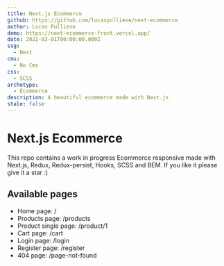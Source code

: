 ```yaml
---
title: Next.js Ecommerce
github: https://github.com/lucaspulliese/next-ecommerce
author: Lucas Pulliese
demo: https://next-ecommerce-front.vercel.app/
date: 2022-03-01T00:00:00.000Z
ssg:
  - Next
cms:
  - No Cms
css:
  - SCSS
archetype:
  - Ecommerce
description: A beautiful ecommerce made with Next.js
stale: false
---
```


# Next.js Ecommerce

This repo contains a work in progress Ecommerce responsive made with Next.js, Redux, Redux-persist, Hooks, SCSS and BEM. If you like it please give it a star :)

## Available pages

- Home page: /
- Products page: /products
- Product single page: /product/1
- Cart page: /cart
- Login page: /login
- Register page: /register
- 404 page: /page-not-found

